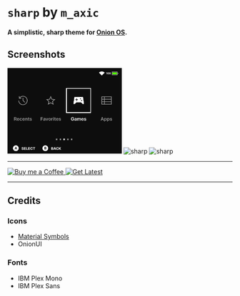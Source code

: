# `sharp` by `m_axic`

**A simplistic, sharp theme for [Onion OS](https://github.com/OnionUI/Onion).**

## Screenshots

<div>
  <img src="sharp by m_axic/preview.png" width="256" alt="sharp">
  <img src="https://raw.githubusercontent.com/m-axic/OnionUI-sharp-theme/main/assets/preview-2.png" width="256" alt="sharp">
  <img src="https://raw.githubusercontent.com/m-axic/OnionUI-sharp-theme/main/assets/preview-settings.png" width="256" alt="sharp">
</div>

---

<a href="https://www.buymeacoffee.com/maxic">
  <picture>
    <source media="(prefers-color-scheme: dark)" srcset="https://raw.githubusercontent.com/m-axic/OnionUI-sharp-theme/main/assets/coffee-inverted.svg">
    <source media="(prefers-color-scheme: light)" srcset="https://raw.githubusercontent.com/m-axic/OnionUI-sharp-theme/main/assets/coffee.svg">
    <img alt="Buy me a Coffee" height="56" src="https://raw.githubusercontent.com/m-axic/OnionUI-sharp-theme/main/assets/coffee.svg">
  </picture>
</a>
<a href="https://github.com/m-axic/OnionUI-sharp-theme/releases">
  <picture>
    <source media="(prefers-color-scheme: dark)" srcset="https://raw.githubusercontent.com/m-axic/OnionUI-sharp-theme/main/assets/download-inverted.svg">
    <source media="(prefers-color-scheme: light)" srcset="https://raw.githubusercontent.com/m-axic/OnionUI-sharp-theme/main/assets/download.svg">
    <img alt="Get Latest" height="56" src="https://raw.githubusercontent.com/m-axic/OnionUI-sharp-theme/main/assets/download.svg">
  </picture>
</a>

---

## Credits

### Icons

- [Material Symbols](https://fonts.google.com/icons?icon.style=Sharp)
- OnionUI

### Fonts

- IBM Plex Mono
- IBM Plex Sans
